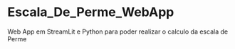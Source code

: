 # Escala_De_Perme_WebApp
Web App em StreamLit e Python para poder realizar o calculo da escala de Perme
